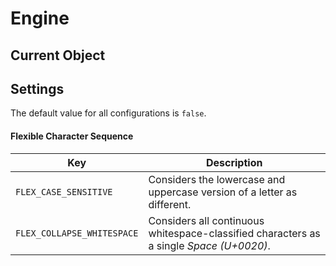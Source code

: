 # Engine

## Current Object

## Settings

The default value for all configurations is `false`.

#### Flexible Character Sequence

| Key | Description
|---|---
|`FLEX_CASE_SENSITIVE`| Considers the lowercase and uppercase version of a letter as different.
|`FLEX_COLLAPSE_WHITESPACE`| Considers all continuous whitespace-classified characters as a single *Space (U+0020)*.
